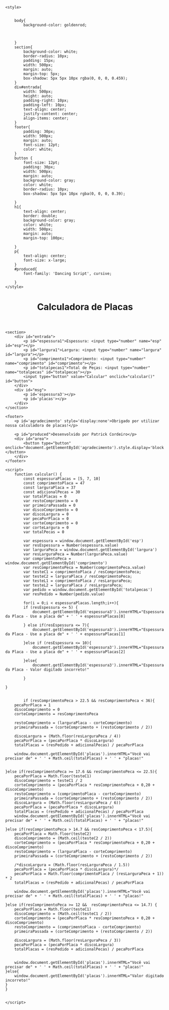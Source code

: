 <!DOCTYPE html>
<html lang="pt-br">
<head>
    <meta charset="UTF-8">
    <meta http-equiv="X-UA-Compatible" content="IE=edge">
    <meta name="viewport" content="width=device-width, initial-scale=1.0">
    <link rel="preconnect" href="https://fonts.gstatic.com">
    <link href="https://fonts.googleapis.com/css2?family=Dancing+Script&display=swap" rel="stylesheet">

    <style>


        body{
            background-color: goldenrod;
        
        
        
        }
        section{
            background-color: white;
            border-radius: 10px;
            padding: 15px;
            width: 500px;
            margin: auto;
            margin-top: 5px;
            box-shadow: 5px 5px 10px rgba(0, 0, 0, 0.459);
        }
        div#entrada{
            width: 500px;
            height: auto;
            padding-right: 10px;
            padding-left: 10px;
            text-align: center;
            justify-content: center;
            align-items: center;
        }
        footer{
            padding: 30px;
            width: 500px;
            margin: auto;
            font-size: 12pt;
            color: white;
        }
        button {
            font-size: 12pt;
            padding: 30px;
            width: 500px;
            margin: auto;
            background-color: gray;
            color: white;
            border-radius: 10px;
            box-shadow: 5px 5px 10px rgba(0, 0, 0, 0.39);
        
        }
        h1{
            text-align: center;
            border: double;
            background-color: gray;
            color: white;
            width: 500px;
            margin: auto;
            margin-top: 100px;
        
        }
        p{
            text-align: center;
            font-size: x-large;
        }
        #produced{
            font-family: 'Dancing Script', cursive;
        
        }
    </style>
    

</head>
<body>
    <header>
        <h1>Calculadora de Placas</h1>
    </header>

    <section>
        <div id="entrada">
            <p id="espessura1">Espessura: <input type="number" name="esp" id="esp"></p>
            <p id="largura1">Largura: <input type="number" name="largura" id="largura"></p>
            <p id="comprimento1">Comprimento: <input type="number" name="comprimento" id="comprimento"></p>
            <p id="totalpecas1">Total de Peças: <input type="number" name="totalpecas" id="totalpecas"></p>
            <input type="button" value="Calcular" onclick="calcular()" id="button">
        </div>
        <div id="msg">
            <p id='espessura3'></p>
            <p id='placas'></p>
        </div>
    </section>

    <footer>
        <p id='agradecimento' style='display:none'>Obrigado por utilizar nossa calculadora de placas!</p>
        
        <p id="produced">Desenvolvido por Patrick Cordeiro</p>
        <div id="area">
            <button type="button" onclick="document.getElementById('agradecimento').style.display='block'">Finalizar!</button>
        </div>
    </footer>

    <script>
        function calcular() {
            const espessuraPlacas = [5, 7, 10]
            const comprimentoPlaca = 47
            const larguraPlaca = 37
            const adicionalPecas = 30
            var totalPlacas = 0
            var restoComprimento = 0
            var primeiraPassada = 0
            var discoComprimento = 0
            var discoLargura = 0
            var pecaPorPlaca = 0
            var corteComprimento = 0
            var corteLargura = 0
            var totalPecas = 0

            var espessura = window.document.getElementById('esp')
            var resEspessura = Number(espessura.value)
            var larguraPeca = window.document.getElementById('largura')
            var resLarguraPeca = Number(larguraPeca.value)
            var comprimentoPeca = window.document.getElementById('comprimento')
            var resComprimentoPeca = Number(comprimentoPeca.value)
            var testeC1 = comprimentoPlaca / resComprimentoPeca;
            var testeC2 = larguraPlaca / resComprimentoPeca;
            var testeL1 = comprimentoPlaca / resLarguraPeca;
            var testeL2 = larguraPlaca / resLarguraPeca;
            var pedido = window.document.getElementById('totalpecas')
            var resPedido = Number(pedido.value)
            
            for(i = 0;i < espessuraPlacas.length;i++){
            if (resEspessura <= 5) {
                document.getElementById('espessura3').innerHTML="Espessura da Placa - Use a placa de" + ' ' + espessuraPlacas[0]
                
            } else if(resEspessura <= 7){
                document.getElementById('espessura3').innerHTML="Espessura da Placa - Use a placa de" + ' ' + espessuraPlacas[1]
                
            }else if (resEspessura <= 10){
                document.getElementById('espessura3').innerHTML="Espessura da Placa - Use a placa de" + ' ' + espessuraPlacas[2]
                
            }else{
                document.getElementById('espessura3').innerHTML="Espessura da Placa - Valor digitado incorreto!"
                
            }
        
    }


            if (resComprimentoPeca > 22.5 && resComprimentoPeca < 36){
        pecaPorPlaca = 1
        discoComprimento = 0
        corteComprimento = resComprimentoPeca
        
        restoComprimento = (larguraPlaca - corteComprimento)
        primeiraPassada = (corteComprimento + (restoComprimento / 2))

        discoLargura = (Math.floor(resLarguraPeca / 4))
        pecaPorPlaca = (pecaPorPlaca * discoLargura)
        totalPlacas = (resPedido + adicionalPecas) / pecaPorPlaca
        
        window.document.getElementById('placas').innerHTML="Você vai precisar de" + ' ' + Math.ceil(totalPlacas) + ' ' + "placas!"  

        
    }else if(resComprimentoPeca >= 17.6 && resComprimentoPeca <= 22.5){
        pecaPorPlaca = Math.floor(testeC1)
        discoComprimento = testeC1 / 2
        corteComprimento = (pecaPorPlaca * resComprimentoPeca + 0,20 + discoComprimento)
        restoComprimento = (comprimentoPlaca - corteComprimento)
        primeiraPassada = (corteComprimento + (restoComprimento / 2))
        discoLargura = (Math.floor(resLarguraPeca / 6))
        pecaPorPlaca = (pecaPorPlaca * discoLargura)
        totalPlacas = (resPedido + adicionalPecas) / pecaPorPlaca
        window.document.getElementById('placas').innerHTML="Você vai precisar de" + ' ' + Math.ceil(totalPlacas) + ' ' + "placas!" 

    }else if(resComprimentoPeca > 14.7 && resComprimentoPeca < 17.5){
        pecaPorPlaca = Math.floor(testeC2) 
        discoComprimento = (Math.ceil(testeC2 / 2))
        corteComprimento = (pecaPorPlaca * resComprimentoPeca + 0,20 + discoComprimento)
        restoComprimento = (larguraPlaca - corteComprimento)
        primeiraPassada = (corteComprimento + (restoComprimento / 2))

        /*discoLargura = (Math.floor(resLarguraPeca / 1.5))
        pecaPorPlaca = (pecaPorPlaca * discoLargura)*/
        pecaPorPlaca = Math.floor(comprimentoPlaca / (resLarguraPeca + 1)) * 2
        totalPlacas = (resPedido + adicionalPecas) / pecaPorPlaca

        window.document.getElementById('placas').innerHTML="Você vai precisar de" + ' ' + Math.ceil(totalPlacas) + ' ' + "placas!" 

    }else if(resComprimentoPeca >= 12 &&  resComprimentoPeca <= 14.7) {
        pecaPorPlaca = Math.floor(testeC1) 
        discoComprimento = (Math.ceil(testeC1 / 2))
        corteComprimento = (pecaPorPlaca * resComprimentoPeca + 0,20 + discoComprimento)
        restoComprimento = (comprimentoPlaca - corteComprimento)
        primeiraPassada = (corteComprimento + (restoComprimento / 2))

        discoLargura = (Math.floor(resLarguraPeca / 3))
        pecaPorPlaca = (pecaPorPlaca * discoLargura)
        totalPlacas = (resPedido + adicionalPecas) / pecaPorPlaca


        window.document.getElementById('placas').innerHTML="Você vai precisar de" + ' ' + Math.ceil(totalPlacas) + ' ' + "placas!"
    }else{
        window.document.getElementById('placas').innerHTML="Valor digitado incorreto!"
    }
    }
    

    </script>
</body>
</html>
